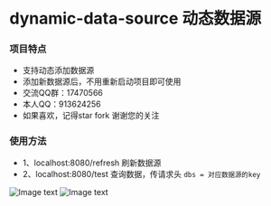 # dynamic-data-source  动态数据源

### 项目特点
- 支持动态添加数据源
- 添加新数据源后，不用重新启动项目即可使用
- 交流QQ群：17470566
- 本人QQ：913624256
- 如果喜欢，记得star fork 谢谢您的关注



### 使用方法
- 1、localhost:8080/refresh  刷新数据源
- 2、localhost:8080/test     查询数据，传请求头 `dbs = 对应数据源的key`

![Image text](https://github.com/yzcheng90/dynamic-data-source/blob/master/doc/1.jpg)
![Image text](https://github.com/yzcheng90/dynamic-data-source/blob/master/doc/2.jpg)
